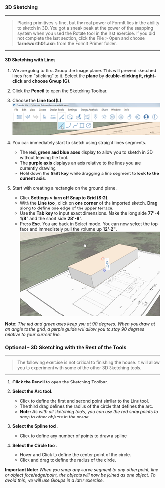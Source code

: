 ### 3D Sketching
---
>Placing primitives is fine, but the real power of FormIt lies in the ability to sketch in 3D. You got a sneak peak at the power of the snapping system when you used the Rotate tool in the last exercise. If you did not complete the last section, click the File &gt; Open and choose **farnsworth01.axm** from the FormIt Primer folder.

---

#### 3D Sketching with Lines

1. We are going to first Group the image plane. This will prevent sketched lines from "sticking" to it. Select the **plane** by **double-clicking it, right-click** and **choose Group (G)**.

2. Click the **Pencil** to open the Sketching Toolbar.

3. Choose the **Line tool (L)**. ![](./images/b73dbf13-d655-42fa-ae12-164e8bda28ad.png)

4. You can immediately start to sketch using straight lines segments.
    - The **red, green and blue axes** display to allow you to sketch in 3D without leaving the tool.
    - The **purple axis** displays an axis relative to the lines you are currently drawing.
    - Hold down the **Shift key** while dragging a line segment to **lock to the current axis**.
 
5. Start with creating a rectangle on the ground plane.
    - Click **Settings &gt; turn off Snap to Grid (S G)**.
    - With the **Line tool**, click on **one corner** of the imported sketch. **Drag** along to define one edge of the upper terrace.
    - Use the **Tab key** to input exact dimensions. Make the long side **77'-4 1/8"** and the short side **28'-8**".
    - Press **Esc**. You are back in Select mode. You can now select the top face and immediately pull the volume up **12'-2"**. ![](./images/bba6b093-7e05-4a92-b792-1601dbf26ecc.png)

**Note**: *The red and green axes keep you at 90 degrees. When you draw at an angle to the grid, a purple guide will allow you to stay 90 degrees relative to your current line.*

### Optional – 3D Sketching with the Rest of the Tools
---

> The following exercise is not critical to finishing the house. It will allow you to experiment with some of the other 3D Sketching tools.

---

1. **Click the Pencil** to open the Sketching Toolbar.

2. **Select the Arc tool.**
	- Click to define the first and second point similar to the Line tool.
	- The third drag defines the radius of the circle that defines the arc.
	- **Note:** *As with all sketching tools, you can use the red snap points to snap to other objects in the scene.*

3. **Select the Spline tool.**
    - Click to define any number of points to draw a spline

4. **Select the Circle tool.**
    - Hover and Click to define the center point of the circle.
    - Click and drag to define the radius of the circle.

**Important Note:** *When you snap any curve segment to any other point, line or object face/edge/point, the objects will now be joined as one object. To avoid this, we will use Groups in a later exercise.*
